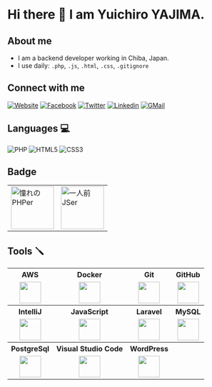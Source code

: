 # Hi there 👋 I am Yuichiro YAJIMA. 

## About me

- I am a backend developer working in Chiba, Japan.
- I use daily: `.php`, `.js`, `.html`, `.css`, `.gitignore`

## Connect with me

[![Website](https://img.icons8.com/wired/48/000000/domain.png)][website]
[![Facebook](https://img.icons8.com/color/48/000000/facebook-new.png)][facebook]
[![Twitter](https://img.icons8.com/color/48/000000/twitter--v1.png)][twitter]
[![Linkedin](https://img.icons8.com/color/48/000000/linkedin-2--v1.png)][linkedin]
[![GMail](https://img.icons8.com/color/48/000000/gmail-new.png)](mailto:yajima@hatchbit.jp)

## Languages 💻

![PHP](https://www.php.net/images/logos/new-php-logo.png)
![HTML5](https://www.w3.org/html/logo/downloads/HTML5_Badge_128.png)
![CSS3](https://upload.wikimedia.org/wikipedia/commons/thumb/6/62/CSS3_logo.svg/128px-CSS3_logo.svg.png)

## Badge

<table>
  <tr>
    <td><img src="https://findy-code.io/images/badges/phper_star_1.svg" width="96" alt="憧れのPHPer" /></td>
    <td><img src="https://findy-code.io/images/badges/jser_commit_10.svg" width="96" alt="一人前JSer" /></td>
  </tr>
</table>

## Tools 🪛

<table>
<tr>
<th>AWS</th>
<th>Docker</th>
<th>Git</th>
<th>GitHub</th>
</tr>
<tr>
<td align="center" valign="middle"><img src="https://img.icons8.com/color/48/000000/amazon-web-services.png" width="48" /></td>
<td align="center" valign="middle"><img src="https://img.icons8.com/color/48/000000/docker.png" width="48" /></td>
<td align="center" valign="middle"><img src="https://img.icons8.com/color/48/000000/git.png" width="48" /></td>
<td align="center" valign="middle"><img src="https://img.icons8.com/color/48/000000/github--v1.png" width="48" /></td>
</tr>
<tr>
<th>IntelliJ</th>
<th>JavaScript</th>
<th>Laravel</th>
<th>MySQL</th>
</tr>
<tr>
<td align="center" valign="middle"><img src="https://img.icons8.com/color/48/000000/intellij-idea.png" width="48" /></td>
<td align="center" valign="middle"><img src="https://img.icons8.com/color/48/000000/javascript.png" width="48" /></td>
<td align="center" valign="middle"><img src="https://img.icons8.com/ios-filled/48/000000/laravel.png" width="48" /></td>
<td align="center" valign="middle"><img src="https://img.icons8.com/color/48/000000/mysql-logo.png" width="48" /></td>
</tr>
<tr>
<th>PostgreSql</th>
<th>Visual Studio Code</th>
<th>WordPress</th>
<th></th>
</tr>
<tr>
<td align="center" valign="middle"><img src="https://img.icons8.com/color/48/000000/postgreesql.png" width="48" /></td>
<td align="center" valign="middle"><img src="https://img.icons8.com/color/48/000000/visual-studio-code-2019.png" width="48" /></td>
<td align="center" valign="middle"><img src="https://img.icons8.com/color/48/000000/wordpress.png" width="48" /></td>
<td align="center" valign="middle"></td>
</tr>
</table>

[website]: https://www.hatchbit.jp
[twitter]: https://twitter.com/webparty
[facebook]: https://www.facebook.com/yuichiro.yajima
[linkedin]: http://linkedin.com/in/yuichiro-yajima
